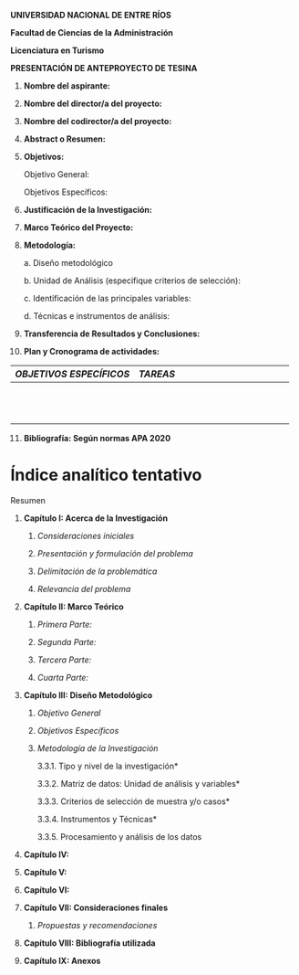 

**UNIVERSIDAD NACIONAL DE ENTRE RÍOS**

**Facultad de Ciencias de la Administración**

**Licenciatura en Turismo**

**PRESENTACIÓN DE ANTEPROYECTO DE TESINA**

1.  **Nombre del aspirante:**

2.  **Nombre del director/a del proyecto:**

3.  **Nombre del codirector/a del proyecto:**

4.  **Abstract o Resumen:**

5.  **Objetivos:**

    Objetivo General:

    Objetivos Específicos:

6.  **Justificación de la Investigación:**

7.  **Marco Teórico del Proyecto:**

8.  **Metodología:**

    a. Diseño metodológico

    b. Unidad de Análisis (especifique criterios de selección):

    c. Identificación de las principales variables:

    d. Técnicas e instrumentos de análisis:

9.  **Transferencia de Resultados y Conclusiones:**

10.  **Plan y Cronograma de actividades:**

| *OBJETIVOS ESPECÍFICOS* | *TAREAS* |   |   |   |   |   |   |   |   |   |   |   |   |
|-------------------------|----------|---|---|---|---|---|---|---|---|---|---|---|---|
|                         |          |   |   |   |   |   |   |   |   |   |   |   |   |
|                         |          |   |   |   |   |   |   |   |   |   |   |   |   |
|                         |          |   |   |   |   |   |   |   |   |   |   |   |   |
|                         |          |   |   |   |   |   |   |   |   |   |   |   |   |
|                         |          |   |   |   |   |   |   |   |   |   |   |   |   |
|                         |          |   |   |   |   |   |   |   |   |   |   |   |   |
|                         |          |   |   |   |   |   |   |   |   |   |   |   |   |
|                         |          |   |   |   |   |   |   |   |   |   |   |   |   |
|                         |          |   |   |   |   |   |   |   |   |   |   |   |   |
|                         |          |   |   |   |   |   |   |   |   |   |   |   |   |
|                         |          |   |   |   |   |   |   |   |   |   |   |   |   |
|                         |          |   |   |   |   |   |   |   |   |   |   |   |   |

11.  **Bibliografía: Según normas APA 2020**

# **Índice analítico tentativo**

Resumen

1.  **Capítulo I: Acerca de la Investigación**

    1.  *Consideraciones iniciales*

    2.  *Presentación y formulación del problema*

    3.  *Delimitación de la problemática*

    4.  *Relevancia del problema*

2.  **Capítulo II: Marco Teórico**

    1.  *Primera Parte:*

    2.  *Segunda Parte:*

    3.  *Tercera Parte:*

    4.  *Cuarta Parte:*

3.  **Capítulo III: Diseño Metodológico**

    1.  *Objetivo General*

    2.  *Objetivos Específicos*

    3.  *Metodología de la Investigación*

        3.3.1. Tipo y nivel de la investigación*

        3.3.2. Matriz de datos: Unidad de análisis y variables*

        3.3.3. Criterios de selección de muestra y/o casos*

        3.3.4. Instrumentos y Técnicas*

        3.3.5. Procesamiento y análisis de los datos

4.  **Capítulo IV:**

5.  **Capítulo V:**

6.  **Capítulo VI:**

7.  **Capítulo VII: Consideraciones finales**

    1.  *Propuestas y recomendaciones*

8.  **Capítulo VIII: Bibliografía utilizada**

9.  **Capítulo IX: Anexos**

